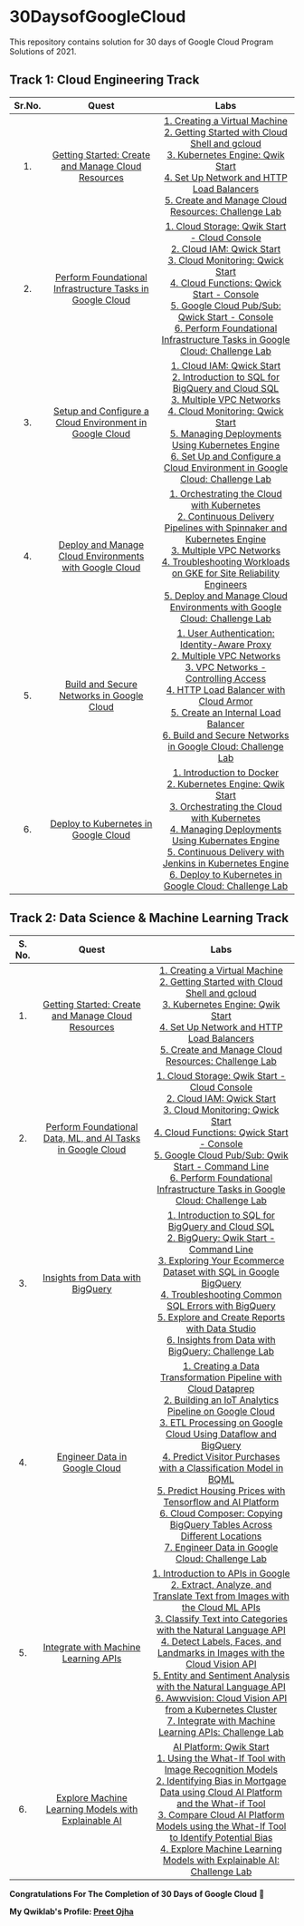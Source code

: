 # 30DaysofGoogleCloud
This repository contains solution for 30 days of Google Cloud Program Solutions of 2021.

## Track 1: Cloud Engineering Track
| Sr.No. | Quest | Labs |
|:-----:|:-----:|:-----:|
|  1. | [Getting Started: Create and Manage Cloud Resources](https://google.qwiklabs.com/quests/120) | [1. Creating a Virtual Machine](https://www.youtube.com/watch?v=Co34im5mgGA) <br> [2. Getting Started with Cloud Shell and gcloud](https://www.youtube.com/watch?v=bMVBLE4dJRk) <br> [3. Kubernetes Engine: Qwik Start](https://www.youtube.com/watch?v=W15XgGTfHCQ) <br> [4. Set Up Network and HTTP Load Balancers](https://www.youtube.com/watch?v=dqXzfAZFJeE) <br> [5. Create and Manage Cloud Resources: Challenge Lab](https://www.youtube.com/watch?v=2pNTwtxGsF8) |
|  2. | [Perform Foundational Infrastructure Tasks in Google Cloud](https://google.qwiklabs.com/quests/118) | [1. Cloud Storage: Qwik Start - Cloud Console](https://www.youtube.com/watch?v=A-_3RbAbE7E) <br> [2. Cloud IAM: Qwick Start](https://www.youtube.com/watch?v=jbW70MdoeXI) <br> [3. Cloud Monitoring: Qwick Start](https://www.youtube.com/watch?v=tx8I0N6F40E) <br> [4. Cloud Functions: Qwick Start - Console](https://www.youtube.com/watch?v=sZo58_0ZOhM) <br> [5. Google Cloud Pub/Sub: Qwick Start - Console](https://www.youtube.com/watch?v=2Lsz9zzQ7GQ) <br> [6. Perform Foundational Infrastructure Tasks in Google Cloud: Challenge Lab](https://www.youtube.com/watch?v=aLmNzIYhY6U) |
|  3. | [Setup and Configure a Cloud Environment in Google Cloud](https://google.qwiklabs.com/quests/119) | [1. Cloud IAM: Qwick Start](https://www.youtube.com/watch?v=jbW70MdoeXI) <br> [2. Introduction to SQL for BigQuery and Cloud SQL](https://www.youtube.com/watch?v=gqxQxIpD6Ao) <br> [3. Multiple VPC Networks](https://www.youtube.com/watch?v=kktqpsHpPls) <br> [4. Cloud Monitoring: Qwick Start](https://www.youtube.com/watch?v=tx8I0N6F40E) <br> [5. Managing Deployments Using Kubernetes Engine](https://www.youtube.com/watch?v=ugaVutkxpQs) <br> [6. Set Up and Configure a Cloud Environment in Google Cloud: Challenge Lab](https://www.youtube.com/watch?v=Rpy6MpoJJtw) |
|  4. | [Deploy and Manage Cloud Environments with Google Cloud](https://google.qwiklabs.com/quests/121) | [1. Orchestrating the Cloud with Kubernetes](https://www.youtube.com/watch?v=BV-55nWWtrQ) <br> [2. Continuous Delivery Pipelines with Spinnaker and Kubernetes Engine](https://www.youtube.com/watch?v=4o7JTdaY65M) <br> [3. Multiple VPC Networks](https://www.youtube.com/watch?v=kktqpsHpPls) <br> [4. Troubleshooting Workloads on GKE for Site Reliability Engineers](https://www.youtube.com/watch?v=IcUSylWXASU) <br> [5. Deploy and Manage Cloud Environments with Google Cloud: Challenge Lab](https://www.youtube.com/watch?v=HYNbgslWQ98) |
|  5. | [Build and Secure Networks in Google Cloud](https://google.qwiklabs.com/quests/128) | [1. User Authentication: Identity-Aware Proxy](https://www.youtube.com/watch?v=U1MFkpQyedY) <br> [2. Multiple VPC Networks](https://www.youtube.com/watch?v=kktqpsHpPls) <br> [3. VPC Networks - Controlling Access](https://www.youtube.com/watch?v=GRGa7sQVAzU) <br> [4. HTTP Load Balancer with Cloud Armor](https://www.youtube.com/watch?v=Lohv9rcZIKM) <br> [5. Create an Internal Load Balancer](https://www.youtube.com/watch?v=A1YWiHA-P-Q) <br> [6. Build and Secure Networks in Google Cloud: Challenge Lab](https://www.youtube.com/watch?v=NIOJubY0OCs) |
|  6. | [Deploy to Kubernetes in Google Cloud](https://google.qwiklabs.com/quests/116) | [1. Introduction to Docker](https://www.youtube.com/watch?v=-iSfTwlufPI) <br> [2. Kubernetes Engine: Qwik Start](https://www.youtube.com/watch?v=W15XgGTfHCQ) <br> [3. Orchestrating the Cloud with Kubernetes](https://www.youtube.com/watch?v=BV-55nWWtrQ) <br> [4. Managing Deployments Using Kubernates Engine](https://www.youtube.com/watch?v=ugaVutkxpQs) <br> [5. Continuous Delivery with Jenkins in Kubernetes Engine](https://www.youtube.com/watch?v=t_WrxvCGX5Y) <br> [6. Deploy to Kubernetes in Google Cloud: Challenge Lab](https://www.youtube.com/watch?v=YQhd0HzQNKw) |


## Track 2: Data Science & Machine Learning Track
| S. No. | Quest | Labs |
|:-----:|:-----:|:-----:|
| 1. | [Getting Started: Create and Manage Cloud Resources](https://google.qwiklabs.com/quests/120) | [1. Creating a Virtual Machine](https://www.youtube.com/watch?v=Co34im5mgGA) <br> [2. Getting Started with Cloud Shell and gcloud](https://www.youtube.com/watch?v=bMVBLE4dJRk) <br> [3. Kubernetes Engine: Qwik Start](https://www.youtube.com/watch?v=W15XgGTfHCQ) <br> [4. Set Up Network and HTTP Load Balancers](https://www.youtube.com/watch?v=dqXzfAZFJeE) <br> [5. Create and Manage Cloud Resources: Challenge Lab](https://www.youtube.com/watch?v=2pNTwtxGsF8) |
| 2. | [Perform Foundational Data, ML, and AI Tasks in Google Cloud](https://google.qwiklabs.com/quests/117) | [1. Cloud Storage: Qwik Start - Cloud Console](https://www.youtube.com/watch?v=mRGLjb3W61k) <br> [2. Cloud IAM: Qwick Start](https://youtu.be/q9V7hcGnRYU) <br> [3. Cloud Monitoring: Qwick Start](https://youtu.be/M-t_tXM-xXU) <br> [4. Cloud Functions: Qwick Start - Console](https://www.youtube.com/watch?v=6YPJ6hpDPEE) <br> [5. Google Cloud Pub/Sub: Qwik Start - Command Line](https://www.youtube.com/watch?v=YYY_S4nc0K8) <br> [6. Perform Foundational Infrastructure Tasks in Google Cloud: Challenge Lab](https://youtu.be/0B2Q3u3e_o8) |
| 3. | [Insights from Data with BigQuery](https://google.qwiklabs.com/quests/123) | [1. Introduction to SQL for BigQuery and Cloud SQL](https://www.youtube.com/watch?v=_tlxlUroWUI) <br> [2. BigQuery: Qwik Start - Command Line](https://www.youtube.com/watch?v=uhCa7ZJKw5Y) <br> [3. Exploring Your Ecommerce Dataset with SQL in Google BigQuery](https://www.youtube.com/watch?v=ZJItS91AoAM) <br> [4. Troubleshooting Common SQL Errors with BigQuery](https://www.youtube.com/watch?v=eJuB1kGtqFA) <br> [5. Explore and Create Reports with Data Studio](https://www.youtube.com/watch?v=NlvAx_m0s0k) <br> [6. Insights from Data with BigQuery: Challenge Lab](https://www.youtube.com/watch?v=zKB5-_05y6o&t=1s) |
| 4. | [Engineer Data in Google Cloud](https://google.qwiklabs.com/quests/132) | [1. Creating a Data Transformation Pipeline with Cloud Dataprep](https://www.youtube.com/watch?v=qFdtcnhxU4U) <br> [2. Building an IoT Analytics Pipeline on Google Cloud](https://www.youtube.com/watch?v=Gn7H38NAxts) <br> [3. ETL Processing on Google Cloud Using Dataflow and BigQuery](https://www.youtube.com/watch?v=i3fYilNJtgM) <br> [4. Predict Visitor Purchases with a Classification Model in BQML](https://www.youtube.com/watch?v=5fPdZkl6RMs) <br> [5. Predict Housing Prices with Tensorflow and AI Platform](https://www.youtube.com/watch?v=HtTjjH0poo8) <br> [6. Cloud Composer: Copying BigQuery Tables Across Different Locations](https://www.youtube.com/watch?v=8RthEXN1l68) <br> [7. Engineer Data in Google Cloud: Challenge Lab](https://www.youtube.com/watch?v=DaoBMOA4zOk) |
| 5. | [Integrate with Machine Learning APIs](https://google.qwiklabs.com/quests/136) | [1. Introduction to APIs in Google](https://www.youtube.com/watch?v=gqlCzWLHfOo) <br> [2. Extract, Analyze, and Translate Text from Images with the Cloud ML APIs](https://www.youtube.com/watch?v=NYsWaPUCQPY) <br> [3. Classify Text into Categories with the Natural Language API](https://www.youtube.com/watch?v=jmUMqUN2cSA) <br> [4. Detect Labels, Faces, and Landmarks in Images with the Cloud Vision API](https://www.youtube.com/watch?v=wsLfo9Qkg3M) <br> [5. Entity and Sentiment Analysis with the Natural Language API](https://www.youtube.com/watch?v=aXBZo02YzW8) <br> [6. Awwvision: Cloud Vision API from a Kubernetes Cluster](https://www.youtube.com/watch?v=uZm_DrfFyW4) <br> [7. Integrate with Machine Learning APIs: Challenge Lab](https://www.youtube.com/watch?v=DVbu9-T9e-Q) |
| 6. | [Explore Machine Learning Models with Explainable AI](https://google.qwiklabs.com/quests/126) | [AI Platform: Qwik Start](https://www.youtube.com/watch?v=iyFh6mHDj_A) <br> [1. Using the What-If Tool with Image Recognition Models](https://www.youtube.com/watch?v=WaaMw4mH8A8) <br> [2. Identifying Bias in Mortgage Data using Cloud AI Platform and the What-if Tool](https://www.youtube.com/watch?v=Lygiqb4io98) <br> [3. Compare Cloud AI Platform Models using the What-If Tool to Identify Potential Bias](https://www.youtube.com/watch?v=sjoAUZhScC4) <br> [4. Explore Machine Learning Models with Explainable AI: Challenge Lab](https://www.youtube.com/watch?v=12PFWczgBKU) |


**Congratulations For The Completion of 30 Days of Google Cloud** 🤩

**My Qwiklab's Profile: [Preet Ojha](https://lnkd.in/g33TNTTe)**